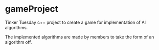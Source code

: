 # gameProject
Tinker Tuesday c++ project to create a game for implementation of AI algorithms. 

The implemented algorithms are made by members to take the form of an algorithm off.
